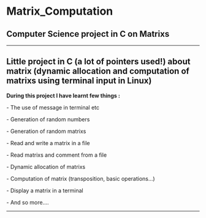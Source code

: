 # Matrix_Computation

<h2> Computer Science project in C on Matrixs </h2>	

-----------------------------------------------------------------------------------------------------------------------------

<h2> Little project in C (a lot of pointers used!) about matrix (dynamic allocation and computation of matrixs using terminal input in Linux) </h2>

 **During this project I have learnt few things :**
 
  <p> - The use of message in terminal etc</p> 
  <p> - Generation of random numbers </p> 
  <p> - Generation of random matrixs </p> 
  <p> - Read and write a matrix in a file </p> 
  <p> - Read matrixs and comment from a file </p> 
  <p> - Dynamic allocation of matrixs </p> 
  <p> - Computation of matrix (transposition, basic operations...) </p> 
  <p> - Display a matrix in a terminal </p> 
  <p> - And so more.... </p> 

-----------------------------------------------------------------------------------------------------------------------------
